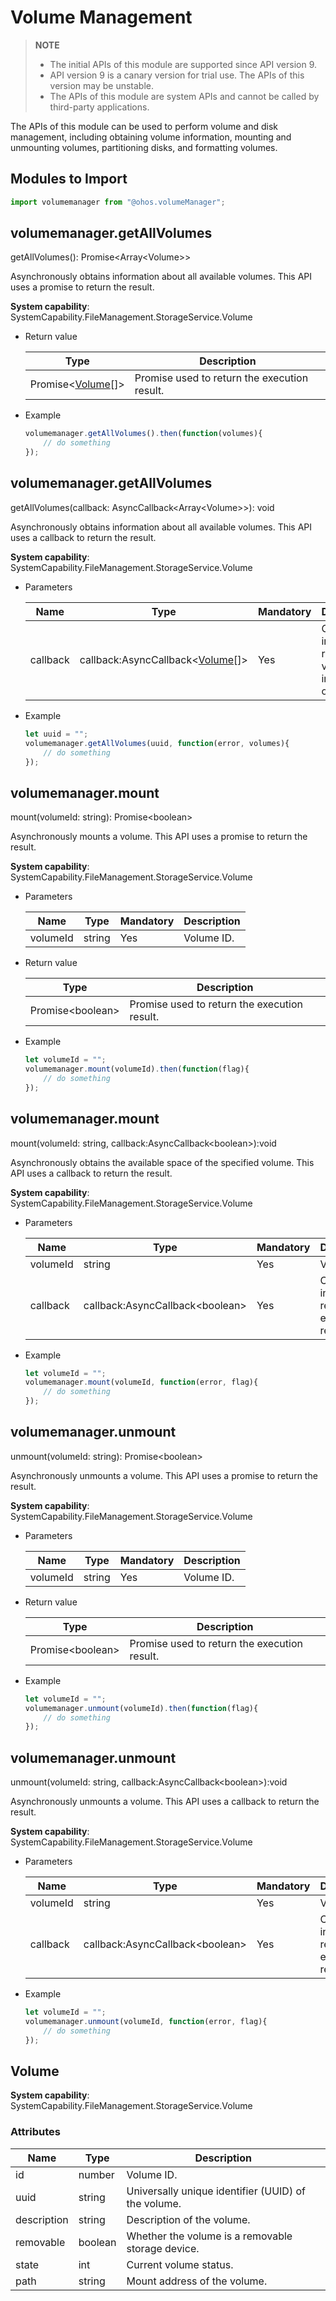 # Volume Management

> **NOTE**<br>
>
> - The initial APIs of this module are supported since API version 9.
> - API version 9 is a canary version for trial use. The APIs of this version may be unstable.
> - The APIs of this module are system APIs and cannot be called by third-party applications.

The APIs of this module can be used to perform volume and disk management, including obtaining volume information, mounting and unmounting volumes, partitioning disks, and formatting volumes.

## Modules to Import

```js
import volumemanager from "@ohos.volumeManager";
```

## volumemanager.getAllVolumes

getAllVolumes(): Promise&lt;Array&lt;Volume&gt;&gt;

Asynchronously obtains information about all available volumes. This API uses a promise to return the result.

**System capability**: SystemCapability.FileManagement.StorageService.Volume

- Return value

  | Type                              | Description                      |
  | ---------------------------------- | -------------------------- |
  | Promise&lt;[Volume](#volume)[]&gt; | Promise used to return the execution result.|

- Example

  ```js
  volumemanager.getAllVolumes().then(function(volumes){
      // do something
  });
  ```

## volumemanager.getAllVolumes

getAllVolumes(callback: AsyncCallback&lt;Array&lt;Volume&gt;&gt;): void

Asynchronously obtains information about all available volumes. This API uses a callback to return the result.

**System capability**: SystemCapability.FileManagement.StorageService.Volume

- Parameters

  | Name  | Type                                             | Mandatory| Description                                |
  | -------- | ------------------------------------------------- | ---- | ------------------------------------ |
  | callback | callback:AsyncCallback&lt;[Volume](#volume)[]&gt; | Yes  | Callback invoked to return the volume information obtained.|
  
- Example

  ```js
  let uuid = "";
  volumemanager.getAllVolumes(uuid, function(error, volumes){
      // do something
  });
  ```


## volumemanager.mount

mount(volumeId: string): Promise&lt;boolean&gt;

Asynchronously mounts a volume. This API uses a promise to return the result.

**System capability**: SystemCapability.FileManagement.StorageService.Volume

- Parameters

  | Name  | Type  | Mandatory| Description|
  | -------- | ------ | ---- | ---- |
  | volumeId | string | Yes  | Volume ID.|

- Return value

  | Type                  | Description      |
  | ---------------------- | ---------- |
  | Promise&lt;boolean&gt; | Promise used to return the execution result.|

- Example

  ```js
  let volumeId = "";
  volumemanager.mount(volumeId).then(function(flag){
      // do something
  });
  ```

## volumemanager.mount

mount(volumeId: string, callback:AsyncCallback&lt;boolean&gt;):void

Asynchronously obtains the available space of the specified volume. This API uses a callback to return the result.

**System capability**: SystemCapability.FileManagement.StorageService.Volume

- Parameters

  | Name  | Type                                 | Mandatory| Description                |
  | -------- | ------------------------------------- | ---- | -------------------- |
  | volumeId | string                                | Yes  | Volume ID.                |
  | callback | callback:AsyncCallback&lt;boolean&gt; | Yes  | Callback invoked to return the execution result.|

- Example

  ```js
  let volumeId = "";
  volumemanager.mount(volumeId, function(error, flag){
      // do something
  });
  ```

## volumemanager.unmount

unmount(volumeId: string): Promise&lt;boolean&gt;

Asynchronously unmounts a volume. This API uses a promise to return the result.

**System capability**: SystemCapability.FileManagement.StorageService.Volume

- Parameters

  | Name  | Type  | Mandatory| Description|
  | -------- | ------ | ---- | ---- |
  | volumeId | string | Yes  | Volume ID.|

- Return value

  | Type                  | Description      |
  | ---------------------- | ---------- |
  | Promise&lt;boolean&gt; | Promise used to return the execution result.|

- Example

  ```js
  let volumeId = "";
  volumemanager.unmount(volumeId).then(function(flag){
      // do something
  });
  ```

## volumemanager.unmount

unmount(volumeId: string, callback:AsyncCallback&lt;boolean&gt;):void

Asynchronously unmounts a volume. This API uses a callback to return the result.

**System capability**: SystemCapability.FileManagement.StorageService.Volume

- Parameters

  | Name  | Type                                 | Mandatory| Description                |
  | -------- | ------------------------------------- | ---- | -------------------- |
  | volumeId | string                                | Yes  | Volume ID.                |
  | callback | callback:AsyncCallback&lt;boolean&gt; | Yes  | Callback invoked to return the execution result.|

- Example

  ```js
  let volumeId = "";
  volumemanager.unmount(volumeId, function(error, flag){
      // do something
  });
  ```

## Volume

**System capability**: SystemCapability.FileManagement.StorageService.Volume

### Attributes

| Name       | Type   | Description                |
| ----------- | ------- | -------------------- |
| id          | number  | Volume ID.                |
| uuid        | string  | Universally unique identifier (UUID) of the volume.              |
| description | string  | Description of the volume.          |
| removable | boolean | Whether the volume is a removable storage device.|
| state       | int     | Current volume status.          |
| path        | string  | Mount address of the volume.        |
